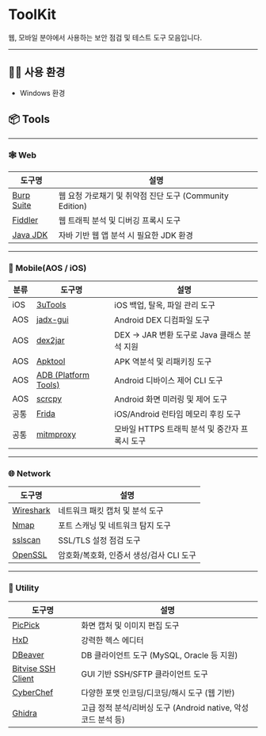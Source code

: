 # ToolKit
웹, 모바일 분야에서 사용하는 보안 점검 및 테스트 도구 모음입니다.

---
## 🧑‍💻 사용 환경

- Windows 환경

  
## 📦 Tools
---

### 🕸 Web

| 도구명        | 설명                                                                         |
|----------------|------------------------------------------------------------------------------|
| [Burp Suite](https://portswigger.net/burp/communitydownload) | 웹 요청 가로채기 및 취약점 진단 도구 (Community Edition) |
| [Fiddler](https://www.telerik.com/fiddler)                  | 웹 트래픽 분석 및 디버깅 프록시 도구                                       |
| [Java JDK](https://www.oracle.com/java/technologies/javase-downloads.html) | 자바 기반 웹 앱 분석 시 필요한 JDK 환경 |
---

### 📱 Mobile(AOS / iOS)

| 분류 | 도구명        | 설명                                              |
|------|----------------|---------------------------------------------------|
| iOS  | [3uTools](https://www.3u.com/) | iOS 백업, 탈옥, 파일 관리 도구 |
| AOS  | [jadx-gui](https://github.com/skylot/jadx) | Android DEX 디컴파일 도구                      |
| AOS  | [dex2jar](https://github.com/pxb1988/dex2jar) | DEX → JAR 변환 도구로 Java 클래스 분석 지원 |
| AOS  | [Apktool](https://ibotpeaches.github.io/Apktool/) | APK 역분석 및 리패키징 도구            |
| AOS  | [ADB (Platform Tools)](https://developer.android.com/tools/releases/platform-tools) | Android 디바이스 제어 CLI 도구 |
| AOS  | [scrcpy](https://github.com/Genymobile/scrcpy) | Android 화면 미러링 및 제어 도구 |
| 공통 | [Frida](https://frida.re/) | iOS/Android 런타임 메모리 후킹 도구 |
| 공통 | [mitmproxy](https://github.com/mitmproxy/mitmproxy) | 모바일 HTTPS 트래픽 분석 및 중간자 프록시 도구 |
---

### 🌐 Network
| 도구명     | 설명                               |
|------------|------------------------------------|
| [Wireshark](https://www.wireshark.org/) | 네트워크 패킷 캡처 및 분석 도구                 |
| [Nmap](https://nmap.org/)               | 포트 스캐닝 및 네트워크 탐지 도구              |
| [sslscan](https://github.com/rbsec/sslscan) | SSL/TLS 설정 점검 도구                   |
| [OpenSSL](https://www.openssl.org/)     | 암호화/복호화, 인증서 생성/검사 CLI 도구        |

---
### 🧰 Utility
| 도구명           | 설명                                |
|------------------|-------------------------------------|
| [PicPick](https://picpick.app/ko/)     | 화면 캡처 및 이미지 편집 도구                  |
| [HxD](https://mh-nexus.de/en/hxd/)     | 강력한 헥스 에디터                              |
| [DBeaver](https://dbeaver.io/)         | DB 클라이언트 도구 (MySQL, Oracle 등 지원)      |
| [Bitvise SSH Client](https://www.bitvise.com/ssh-client-download) | GUI 기반 SSH/SFTP 클라이언트 도구       |
| [CyberChef](https://gchq.github.io/CyberChef/) | 다양한 포맷 인코딩/디코딩/해시 도구 (웹 기반) |
| [Ghidra](https://github.com/NationalSecurityAgency/ghidra) | 고급 정적 분석/리버싱 도구 (Android native, 악성코드 분석 등) |

